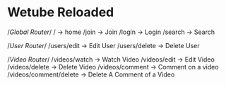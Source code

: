 # Wetube Reloaded

/*Global Router*/
/ -> home
/join -> Join
/login -> Login
/search -> Search

/*User Router*/
/users/edit -> Edit User
/users/delete -> Delete User

/*Video Router*/
/videos/watch -> Watch Video
/videos/edit -> Edit Video
/videos/delete -> Delete Video
/videos/comment -> Comment on a video
/videos/comment/delete -> Delete A Comment of a Video